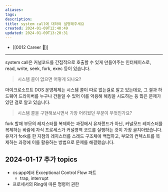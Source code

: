 ```yaml
---
aliases: 
tags: 
description:
title: system call에 대하여 설명해주세요
created: 2024-01-09T12:40:49
updated: 2024-01-09T13:20:31
---
```

- [[0012 Career 💼]]
---
system call은 커널코드를 간접적으로 호출할 수 있게 만들어주는 인터페이스로, read, write, seek, fork, exec 등이 있습니다.

> 시스템 콜이 없으면 어떻게 되나요?

마이크로소프트 DOS 운영체제는 시스템 콜이 따로 없는걸로 알고 있는데요, 그 결과 하드웨어 드라이버를 누구나 건들일 수 있어 이를 악용해 해킹을 시도하는 등 많은 문제가 있던 걸로 알고 있습니다.

> 시스템 콜을 구현해보시면서 가장 어려웠던 부분이 무엇인가요?

fork 할때 부모의 레지스터를 복제하는 과정에서 유저랜드가 아닌, 커널모드 레지스터를 복제하는 바람에 자식 프로세스가 커널영역 코드를 실행하는 것이 가장 골치아팠습니다. 유저가 fork를 한 지점의 레지스터를 스레드 구조체에 백업하고, 부모의 컨텍스트를 복제하는 과정에 이를 활용하는 방법으로 문제를 해결했습니다.

## 2024-01-17 추가 topics

- cs:app에서 Exceptional Control Flow 파트
    - trap, interrupt
- 프로세서의 Ring에 따른 명령어 권한